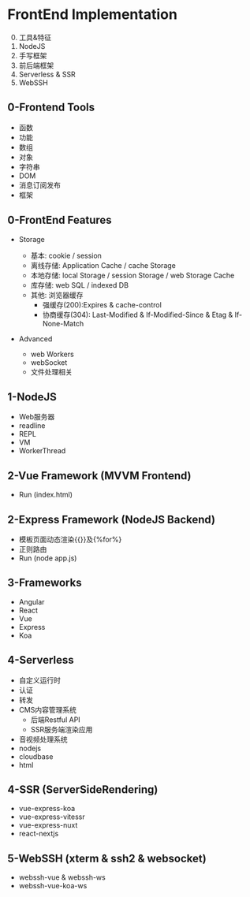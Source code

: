 # FrontEnd Implementation
0. 工具&特征
1. NodeJS
2. 手写框架
3. 前后端框架
4. Serverless & SSR
5. WebSSH

## 0-Frontend Tools  
- 函数
- 功能   
- 数组  
- 对象  
- 字符串  
- DOM  
- 消息订阅发布  
- 框架  
   
## 0-FrontEnd Features
- Storage  
  - 基本: cookie / session  
  - 离线存储: Application Cache / cache Storage  
  - 本地存储: local Storage / session Storage / web Storage Cache  
  - 库存储: web SQL / indexed DB
  - 其他: 浏览器缓存  
    - 强缓存(200):Expires & cache-control  
    - 协商缓存(304): Last-Modified & If-Modified-Since & Etag & If-None-Match  
  
- Advanced
  - web Workers  
  - webSocket  
  - 文件处理相关  

## 1-NodeJS
- Web服务器
- readline
- REPL
- VM
- WorkerThread
  
## 2-Vue Framework (MVVM Frontend)
- Run (index.html)
  
## 2-Express Framework (NodeJS Backend)  
- 模板页面动态渲染{{}}及{%for%}  
- 正则路由  
- Run (node app.js) 
  
## 3-Frameworks
- Angular
- React
- Vue
- Express
- Koa

## 4-Serverless
- 自定义运行时
- 认证
- 转发
- CMS内容管理系统
    - 后端Restful API
    - SSR服务端渲染应用
- 音视频处理系统
- nodejs
- cloudbase
- html

## 4-SSR (ServerSideRendering)
- vue-express-koa
- vue-express-vitessr
- vue-express-nuxt
- react-nextjs

## 5-WebSSH (xterm & ssh2 & websocket)
- webssh-vue & webssh-ws
- webssh-vue-koa-ws